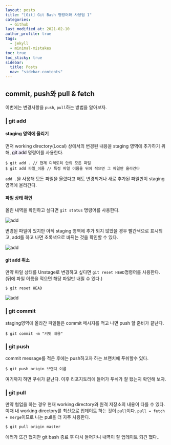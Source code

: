 ```yaml
---
layout: posts
title: "[Git] Git Bash 명령어와 사용법 1"
categories:
  - Github
last_modified_at: 2021-02-10
author_profile: true
tags:
  - jekyll
  - minimal-mistakes
toc: true
toc_sticky: true
sidebar:
  title: Posts
  nav: "sidebar-contents"
---
```


## commit, push와 pull & fetch
이번에는 변경사항을 ```push```, ```pull```하는 방법을 알아보자.


### | git add

#### staging 영역에 올리기
먼저 working directory(Local) 상에서의 변경된 내용을 staging 영역에 추가하기 위해,
<mark style='background-color: #f5f0ff'>git add</mark> 명령어를 사용한다.

```
$ git add . // 현재 디렉토리 안의 모든 파일
$ git add 파일_이름 // 특정 파일 이름을 뒤에 적으면 그 파일만 올라간다
```
```add .```을 사용해 모든 파일을 올렸다고 해도 변경되거나 새로 추가된 파일만이 staging영역에 올라간다.

#### 파일 상태 확인
올린 내역을 확인하고 싶다면 ```git status``` 명령어를 사용한다.

![add](/assets/image/git-add.png)

변경된 파일이 있지만 아직 staging 영역에 추가 되지 않았을 경우 빨간색으로 표시되고, add를 하고 나면 초록색으로 바뀌는 것을 확인할 수 있다.

![add](/assets/image/git-status.png)

#### git add 취소
만약 파일 상태를 Unstage로 변경하고 싶다면 ```git reset HEAD```명령어를 사용한다.
(뒤에 파일 이름을 적으면 해당 파일만 내릴 수 있다.)
```
$ git reset HEAD
```

![add](/assets/image/git-status2.png)

### | git commit
staging영역에 올라간 파일들은 commit 메시지를 적고 나면 push 할 준비가 끝난다.

```
$ git commit -m "커밋 내용"
```

### | git push
commit message를 적은 후에는 push하고자 하는 브랜치에 푸쉬할수 있다.

```
$ git push origin 브랜치_이름
```
여기까지 하면 푸쉬가 끝난다. 이후 리포지토리에 들어가 푸쉬가 잘 됐는지 확인해 보자.


### | git pull

만약 협업을 하는 경우 현재 working directory와 원격 저장소의 내용이 다를 수 있다. 이때 내 working directory를 최신으로 업데이트 하는 것이 ```pull```이다. ```pull = fetch + merge```이므로 나는 pull을 더 자주 사용한다.
```
$ git pull origin master
```

에러가 뜨긴 했지만 git bash 종료 후 다시 들어가니 내역이 잘 업데이트 되긴 했다..
